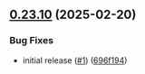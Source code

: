 

<a name="0.23.10"></a>
## [0.23.10](https://www.github.com/zoryatec/gcd/releases/tag/v0.23.10) (2025-02-20)

### Bug Fixes

* initial release ([#1](https://www.github.com/zoryatec/gcd/issues/1)) ([696f194](https://www.github.com/zoryatec/gcd/commit/696f194be5ebfe3d42ec1a647354ca475c07a5db))

